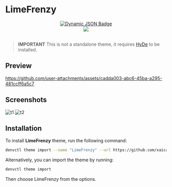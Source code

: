 # LimeFrenzy

<div align="center">
    <a href="https://discord.gg/AYbJ9MJez7">
        <img alt="Dynamic JSON Badge" src="https://img.shields.io/badge/dynamic/json?url=https%3A%2F%2Fdiscordapp.com%2Fapi%2Finvites%2FmT5YqjaJFh%3Fwith_counts%3Dtrue&query=%24.approximate_member_count&suffix=%20members&style=for-the-badge&logo=discord&logoSize=auto&label=The%20HyDe%20Project&labelColor=ebbcba&color=c79bf0">    
    </a>
</div>
<div align="center"><img src="https://raw.githubusercontent.com/prasanthrangan/hyprdots/main/Source/assets/denv_banner.png"><br><br></div>

> **IMPORTANT**
> This is not a standalone theme, it requires [HyDe](https://github.com/Hyde-project/denv) to be installed.

## Preview
<https://github.com/user-attachments/assets/cadda003-abc6-45ba-a295-481ccff6a5c7>

## Screenshots
![t1](./screenshots/ss_1.png)
![t2](./screenshots/ss_5.png)

## Installation

To install **LimeFrenzy** theme, run the following command:

```sh
denvctl theme import --name "LimeFrenzy" --url https://github.com/xaicat/LimeFrenzy
```
Alternatively, you can import the theme by running:

```sh
denvctl theme import
```

Then choose LimeFrenzy from the options.
